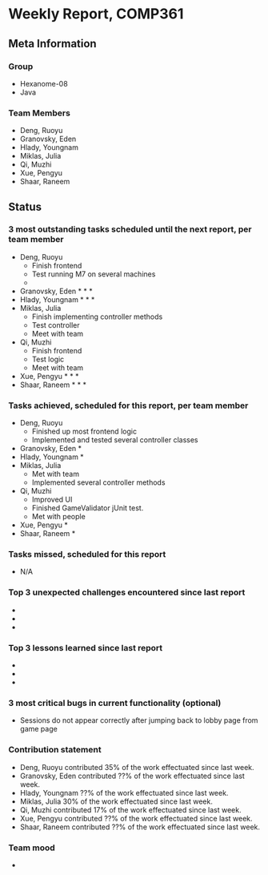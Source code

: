# Weekly Report, COMP361

## Meta Information

### Group

 * Hexanome-08
 * Java

### Team Members

 * Deng, Ruoyu
 * Granovsky, Eden
 * Hlady, Youngnam
 * Miklas, Julia
 * Qi, Muzhi
 * Xue, Pengyu
 * Shaar, Raneem

## Status

### 3 most outstanding tasks scheduled until the next report, per team member

 * Deng, Ruoyu
    * Finish frontend 
    * Test running M7 on several machines
    * 
 * Granovsky, Eden
    * 
    * 
    * 
 * Hlady, Youngnam
    * 
    * 
    * 
 * Miklas, Julia
    * Finish implementing controller methods
    * Test controller
    * Meet with team
 * Qi, Muzhi
    * Finish frontend
    * Test logic
    * Meet with team
 * Xue, Pengyu
    * 
    * 
    * 
 * Shaar, Raneem
    * 
    * 
    *  

### Tasks achieved, scheduled for this report, per team member

 * Deng, Ruoyu
    * Finished up most frontend logic
    * Implemented and tested several controller classes
 * Granovsky, Eden
    * 
 * Hlady, Youngnam
    * 
 * Miklas, Julia
    * Met with team
    * Implemented several controller methods
 * Qi, Muzhi
    * Improved UI
    * Finished GameValidator jUnit test.
    * Met with people
 * Xue, Pengyu
    * 
 * Shaar, Raneem
    *

### Tasks missed, scheduled for this report

 * N/A

### Top 3 unexpected challenges encountered since last report

  * 
  * 
  * 

### Top 3 lessons learned since last report

  * 
  * 
  * 

### 3 most critical bugs in current functionality (optional)

  * Sessions do not appear correctly after jumping back to lobby page from game page

### Contribution statement

 * Deng, Ruoyu contributed 35% of the work effectuated since last week.
 * Granovsky, Eden contributed ??% of the work effectuated since last week.
 * Hlady, Youngnam ??% of the work effectuated since last week.
 * Miklas, Julia 30% of the work effectuated since last week.
 * Qi, Muzhi contributed 17% of the work effectuated since last week.
 * Xue, Pengyu contributed ??% of the work effectuated since last week.
 * Shaar, Raneem contributed ??% of the work effectuated since last week.

### Team mood

 *
